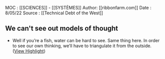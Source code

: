 MOC : [[SCIENCES]] - [[SYSTÈMES]]
Author: [[ribbonfarm.com]]
Date : 8/05/22
Source : [[Technical Debt of the West]]

## We can't see out models of thought 
- Well if you’re a fish, water can be hard to see. Same thing here. In order to see our own thinking, we’ll have to triangulate it from the outside. ([View Highlight](https://instapaper.com/read/1456971470/17944496))